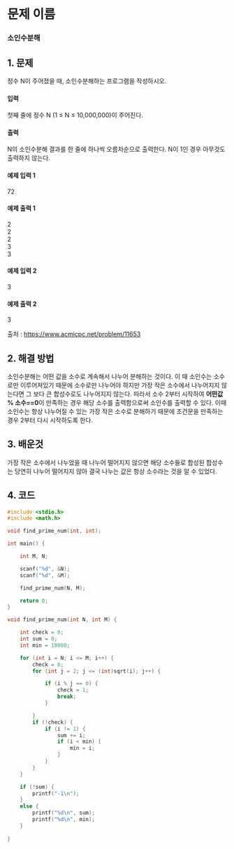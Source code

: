 # 문제 이름
### 소인수분해

## 1. 문제
정수 N이 주어졌을 때, 소인수분해하는 프로그램을 작성하시오.

#### 입력
첫째 줄에 정수 N (1 ≤ N ≤ 10,000,000)이 주어진다.

#### 출력
N의 소인수분해 결과를 한 줄에 하나씩 오름차순으로 출력한다. N이 1인 경우 아무것도 출력하지 않는다.

#### 예제 입력 1
72

#### 예제 출력 1
2</br>
2</br>
2</br>
3</br>
3</br>

#### 예제 입력 2
3

#### 예제 출력 2
3

출처 : https://www.acmicpc.net/problem/11653

## 2. 해결 방법
소인수분해는 어떤 값을 소수로 계속해서 나누어 분해하는 것이다. 이 때 소인수는 소수로만 이루어져있기 때문에 소수로만 나누어야 하지만 가장 작은 소수에서 나누어지지 않는다면 그 보다 큰 합성수로도 나누어지지 않는다. 따라서 소수 2부터 시작하여 **어떤값 % 소수==0**이 만족하는 경우 해당 소수를 출력함으로써 소인수를 출력할 수 있다. 이때 소인수는 항상 나누어질 수 있는 가장 작은 소수로 분해하기 때문에 조건문을 만족하는 경우 2부터 다시 시작하도록 한다.</br>

## 3. 배운것
가장 작은 소수에서 나누었을 때 나누어 떨어지지 않으면 해당 소수들로 합성된 합성수는 당연히 나누어 떨어지지 않아 결국 나누는 값은 항상 소수라는 것을 알 수 있었다.

## 4. 코드

```C++
#include <stdio.h>
#include <math.h>

void find_prime_num(int, int);

int main() {

	int M, N;

	scanf("%d", &N);
	scanf("%d", &M);

	find_prime_num(N, M);

	return 0;
}

void find_prime_num(int N, int M) {

	int check = 0;
	int sum = 0;
	int min = 10000;

	for (int i = N; i <= M; i++) {
		check = 0;
		for (int j = 2; j <= (int)sqrt(i); j++) {

			if (i % j == 0) {
				check = 1;
				break;
			}

		}
		if (!check) {
			if (i != 1) {
				sum += i;
				if (i < min) {
					min = i;
				}
			}
		}
	}

	if (!sum) {
		printf("-1\n");
	}
	else {
		printf("%d\n", sum);
		printf("%d\n", min);
	}
	
}
```
